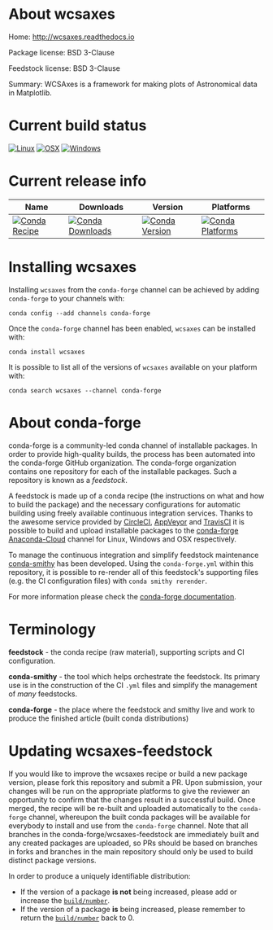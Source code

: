 About wcsaxes
=============

Home: http://wcsaxes.readthedocs.io

Package license: BSD 3-Clause

Feedstock license: BSD 3-Clause

Summary: WCSAxes is a framework for making plots of Astronomical data in Matplotlib.



Current build status
====================

[![Linux](https://img.shields.io/circleci/project/github/conda-forge/wcsaxes-feedstock/master.svg?label=Linux)](https://circleci.com/gh/conda-forge/wcsaxes-feedstock)
[![OSX](https://img.shields.io/travis/conda-forge/wcsaxes-feedstock/master.svg?label=macOS)](https://travis-ci.org/conda-forge/wcsaxes-feedstock)
[![Windows](https://img.shields.io/appveyor/ci/conda-forge/wcsaxes-feedstock/master.svg?label=Windows)](https://ci.appveyor.com/project/conda-forge/wcsaxes-feedstock/branch/master)

Current release info
====================

| Name | Downloads | Version | Platforms |
| --- | --- | --- | --- |
| [![Conda Recipe](https://img.shields.io/badge/recipe-wcsaxes-green.svg)](https://anaconda.org/conda-forge/wcsaxes) | [![Conda Downloads](https://img.shields.io/conda/dn/conda-forge/wcsaxes.svg)](https://anaconda.org/conda-forge/wcsaxes) | [![Conda Version](https://img.shields.io/conda/vn/conda-forge/wcsaxes.svg)](https://anaconda.org/conda-forge/wcsaxes) | [![Conda Platforms](https://img.shields.io/conda/pn/conda-forge/wcsaxes.svg)](https://anaconda.org/conda-forge/wcsaxes) |

Installing wcsaxes
==================

Installing `wcsaxes` from the `conda-forge` channel can be achieved by adding `conda-forge` to your channels with:

```
conda config --add channels conda-forge
```

Once the `conda-forge` channel has been enabled, `wcsaxes` can be installed with:

```
conda install wcsaxes
```

It is possible to list all of the versions of `wcsaxes` available on your platform with:

```
conda search wcsaxes --channel conda-forge
```


About conda-forge
=================

conda-forge is a community-led conda channel of installable packages.
In order to provide high-quality builds, the process has been automated into the
conda-forge GitHub organization. The conda-forge organization contains one repository
for each of the installable packages. Such a repository is known as a *feedstock*.

A feedstock is made up of a conda recipe (the instructions on what and how to build
the package) and the necessary configurations for automatic building using freely
available continuous integration services. Thanks to the awesome service provided by
[CircleCI](https://circleci.com/), [AppVeyor](https://www.appveyor.com/)
and [TravisCI](https://travis-ci.org/) it is possible to build and upload installable
packages to the [conda-forge](https://anaconda.org/conda-forge)
[Anaconda-Cloud](https://anaconda.org/) channel for Linux, Windows and OSX respectively.

To manage the continuous integration and simplify feedstock maintenance
[conda-smithy](https://github.com/conda-forge/conda-smithy) has been developed.
Using the ``conda-forge.yml`` within this repository, it is possible to re-render all of
this feedstock's supporting files (e.g. the CI configuration files) with ``conda smithy rerender``.

For more information please check the [conda-forge documentation](https://conda-forge.org/docs/).

Terminology
===========

**feedstock** - the conda recipe (raw material), supporting scripts and CI configuration.

**conda-smithy** - the tool which helps orchestrate the feedstock.
                   Its primary use is in the construction of the CI ``.yml`` files
                   and simplify the management of *many* feedstocks.

**conda-forge** - the place where the feedstock and smithy live and work to
                  produce the finished article (built conda distributions)


Updating wcsaxes-feedstock
==========================

If you would like to improve the wcsaxes recipe or build a new
package version, please fork this repository and submit a PR. Upon submission,
your changes will be run on the appropriate platforms to give the reviewer an
opportunity to confirm that the changes result in a successful build. Once
merged, the recipe will be re-built and uploaded automatically to the
`conda-forge` channel, whereupon the built conda packages will be available for
everybody to install and use from the `conda-forge` channel.
Note that all branches in the conda-forge/wcsaxes-feedstock are
immediately built and any created packages are uploaded, so PRs should be based
on branches in forks and branches in the main repository should only be used to
build distinct package versions.

In order to produce a uniquely identifiable distribution:
 * If the version of a package **is not** being increased, please add or increase
   the [``build/number``](https://conda.io/docs/user-guide/tasks/build-packages/define-metadata.html#build-number-and-string).
 * If the version of a package **is** being increased, please remember to return
   the [``build/number``](https://conda.io/docs/user-guide/tasks/build-packages/define-metadata.html#build-number-and-string)
   back to 0.
